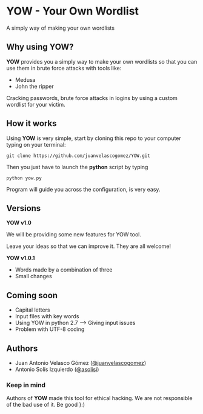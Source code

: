 # YOW - Your Own Wordlist
A simply way of making your own wordlists

## Why using YOW?

**YOW** provides you a simply way to make your own wordlists so that you can use them in brute force attacks with tools like:

  - Medusa
  - John the ripper

Cracking passwords, brute force attacks in logins by using a custom wordlist for your victim.


## How it works

Using **YOW** is very simple, start by cloning this repo to your computer typing on your terminal:

    git clone https://github.com/juanvelascogomez/YOW.git

Then you just have to launch the **python** script by typing

    python yow.py

Program will guide you across the configuration, is very easy.

## Versions

**YOW v1.0**

We will be providing some new features for YOW tool.

Leave your ideas so that we can improve it. They are all welcome!

**YOW v1.0.1**

- Words made by a combination of three
- Small changes

## Coming soon

- Capital letters
- Input files with key words
- Using YOW in python 2.7 --> Giving input issues
- Problem with UTF-8 coding

## Authors

- Juan Antonio Velasco Gómez ([@juanvelascogomez](https://github.com/juanvelascogomez))
- Antonio Solís Izquierdo ([@asolisi](https://github.com/asolisi))

### Keep in mind

Authors of **YOW** made this tool for ethical hacking. We are not responsible of the bad use of it. Be good }:)

